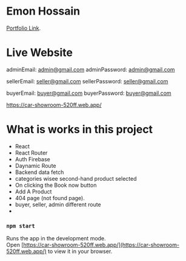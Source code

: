 # Emon Hossain

 [Portfolio Link](https://emon-36659.web.app/).


# Live Website

adminEmail: <admin@gmail.com>
adminPassword: <admin@gmail.com>

sellerEmail: <seller@gmail.com>
sellerPassword: <seller@gmail.com>

buyerEmail: <buyer@gmail.com>
buyerPassword: <buyer@gmail.com>

https://car-showroom-520ff.web.app/

# What is works in this project

- React
- React Router
- Auth Firebase
- Daynamic Route
- Backend data fetch
- categories wisee second-hand product selected
- On clicking the Book now button
- Add A Product
- 404 page (not found page).
- buyer, seller, admin different route
-

### `npm start`

Runs the app in the development mode.\
Open [https://car-showroom-520ff.web.app/](https://car-showroom-520ff.web.app/) to view it in your browser.
